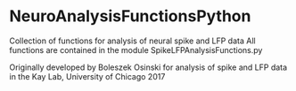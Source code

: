 # NeuroAnalysisFunctionsPython
Collection of functions for analysis of neural spike and LFP data
All functions are contained in the module SpikeLFPAnalysisFunctions.py

Originally developed by Boleszek Osinski for analysis of spike and LFP data in the Kay Lab, University of Chicago 2017
